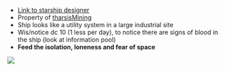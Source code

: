 - [Link to starship designer](https://www.swnfreebooter.net/starshipDesigner/DOefjLYWNp812UH0Tqic)
- Property of [tharsisMining](../factions/tharsisMining.md)
- Ship looks like a utility system in a large industrial site
- Wis/notice dc 10 (1 less per day), to notice there are signs of blood in the ship (look at information pool)
- **Feed the isolation, loneness and fear of space** 

![](https://i.imgur.com/MRdCXz0.jpg)